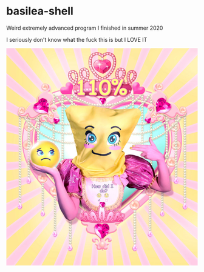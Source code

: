 # basilea-shell
Weird extremely advanced program I finished in summer 2020

I seriously don't know what the fuck this is but I LOVE IT

![](https://raw.githubusercontent.com/Theophylactus/basilea-shell/main/Feed-me.jpg)
